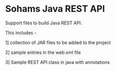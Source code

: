# Sohams Java REST API
Support files to build Java REST API.

This includes -

1] collection of JAR files to be added to the project

2] sample entries in the web.xml file

3] Sample REST API class in java with annotations
